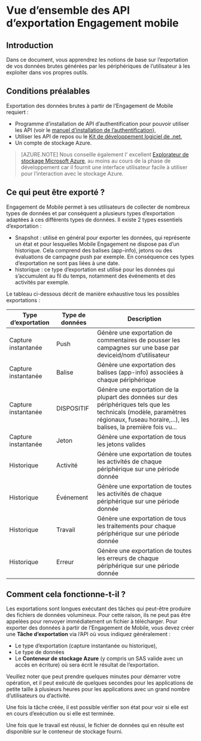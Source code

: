 <properties
    pageTitle="Vue d’ensemble des API d’exportation Engagement mobile"
    description="Découvrez les concepts de base sur l’exportation de vos données brutes générées par les périphériques de l’utilisateur à les exploiter dans vos propres outils"
    services="mobile-engagement"
    documentationCenter="mobile"
    authors="kpiteira"
    manager="erikre"
    editor=""/>

<tags
    ms.service="mobile-engagement"
    ms.devlang="na"
    ms.topic="article"
    ms.tgt_pltfrm="mobile-multiple"
    ms.workload="mobile"
    ms.date="04/26/2016"
    ms.author="kpiteira"/>

# <a name="mobile-engagement-export-api-overview"></a>Vue d’ensemble des API d’exportation Engagement mobile

## <a name="introduction"></a>Introduction

Dans ce document, vous apprendrez les notions de base sur l’exportation de vos données brutes générées par les périphériques de l’utilisateur à les exploiter dans vos propres outils.

## <a name="pre-requisites"></a>Conditions préalables

Exportation des données brutes à partir de l’Engagement de Mobile requiert :

- Programme d’installation de API d’authentification pour pouvoir utiliser les API (voir le [manuel d’installation de l’authentification](mobile-engagement-api-authentication-manual.md)),
- Utiliser les API de repos ou le [Kit de développement logiciel de .net](mobile-engagement-dotnet-sdk-service-api.md),
- Un compte de stockage Azure.

>[AZURE.NOTE] Nous conseille également l' excellent [Explorateur de stockage Microsoft Azure](http://storageexplorer.com/), au moins au cours de la phase de développement car il fournit une interface utilisateur facile à utiliser pour l’interaction avec le stockage Azure.

## <a name="what-can-be-exported"></a>Ce qui peut être exporté ?

Engagement de Mobile permet à ses utilisateurs de collecter de nombreux types de données et par conséquent a plusieurs types d’exportation adaptées à ces différents types de données.
Il existe 2 types essentiels d’exportation :

- Snapshot : utilisé en général pour exporter les données, qui représente un état et pour lesquelles Mobile Engagement ne dispose pas d’un historique. Cela comprend des balises (app-info), jetons ou des évaluations de campagne push par exemple. En conséquence ces types d’exportation ne sont pas liées à une date.
- historique : ce type d’exportation est utilisé pour les données qui s’accumulent au fil du temps, notamment des événements et des activités par exemple.

Le tableau ci-dessous décrit de manière exhaustive tous les possibles exportations :

| Type d’exportation | Type de données | Description                                                                                                                                 |
|-------------|-----------|---------------------------------------------------------------------------------------------------------------------------------------------|
| Capture instantanée    | Push      | Génère une exportation de commentaires de pousser les campagnes sur une base par deviceid/nom d’utilisateur                                                              |
| Capture instantanée    | Balise       | Génère une exportation des balises (app-info) associées à chaque périphérique                                                                       |
| Capture instantanée    | DISPOSITIF    | Génère une exportation de la plupart des données sur des périphériques tels que les technicals (modèle, paramètres régionaux, fuseau horaire,...), les balises, la première fois vu... |
| Capture instantanée    | Jeton     | Génère une exportation de tous les jetons valides                                                                                                 |
| Historique  | Activité  | Génère une exportation de toutes les activités de chaque périphérique sur une période donnée                                                           |
| Historique  | Événement     | Génère une exportation de toutes les activités de chaque périphérique sur une période donnée                                                           |
| Historique  | Travail       | Génère une exportation de tous les traitements pour chaque périphérique sur une période donnée                                                                 |
| Historique  | Erreur     | Génère une exportation de toutes les erreurs de chaque périphérique sur une période donnée                                                               |

## <a name="how-does-it-work"></a>Comment cela fonctionne-t-il ?

Les exportations sont longues exécutant des tâches qui peut-être produire des fichiers de données volumineux. Pour cette raison, ils ne peut pas être appelées pour renvoyer immédiatement un fichier à télécharger.
Pour exporter des données à partir de l’Engagement de Mobile, vous devez créer une **Tâche d’exportation** via l’API où vous indiquez généralement :

- Le type d’exportation (capture instantanée ou historique),
- Le type de données
- Le **Conteneur de stockage Azure** (y compris un SAS valide avec un accès en écriture) où sera écrit le résultat de l’exportation.

Veuillez noter que peut prendre quelques minutes pour démarrer votre opération, et il peut exécuté de quelques secondes pour les applications de petite taille à plusieurs heures pour les applications avec un grand nombre d’utilisateurs ou d’activité.

Une fois la tâche créée, il est possible vérifier son état pour voir si elle est en cours d’exécution ou si elle est terminée.

Une fois que le travail est réussi, le fichier de données qui en résulte est disponible sur le conteneur de stockage fourni.
